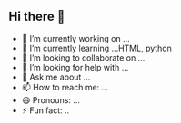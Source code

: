 ## Hi there 👋

- 🔭 I’m currently working on ...
- 🌱 I’m currently learning ...HTML, python
- 👯 I’m looking to collaborate on ...
- 🤔 I’m looking for help with ...
- 💬 Ask me about ...
- 📫 How to reach me: ...
- 😄 Pronouns: ...
- ⚡ Fun fact: ..
